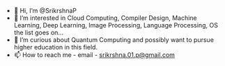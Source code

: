 - 👋 Hi, I’m @SrikrshnaP
- 👀 I’m interested in Cloud Computing, Compiler Design, Machine Learning, Deep Learning, Image Processing, Language Processing, OS the list goes on... 
- 🌱 I’m curious about Quantum Computing and possibly want to pursue higher education in this field.
- 📫 How to reach me - email - srikrshna.01.p@gmail.com

<!---
SrikrshnaP/SrikrshnaP is a ✨ special ✨ repository because its `README.md` (this file) appears on your GitHub profile.
You can click the Preview link to take a look at your changes.
--->
